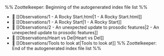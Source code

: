 %% Zoottelkeeper: Beginning of the autogenerated index file list  %%
- 📄 [[Observations/1 - A Rocky Start.html|1 - A Rocky Start.html]]
- 📄 [[Observations/1 - A Rocky Start|1 - A Rocky Start]]
- 📄 [[Observations/2 - An unexpected update to prosodic features|2 - An unexpected update to prosodic features]]
- 📄 [[Observations/Heart vs Del|Heart vs Del]]
- 📄 [[Observations/Tools to look at|Tools to look at]]
%% Zoottelkeeper: End of the autogenerated index file list  %%

